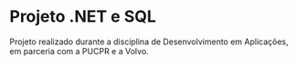 # Projeto .NET e SQL

Projeto realizado durante a disciplina de Desenvolvimento em Aplicações, em parceria com a PUCPR e a Volvo.
